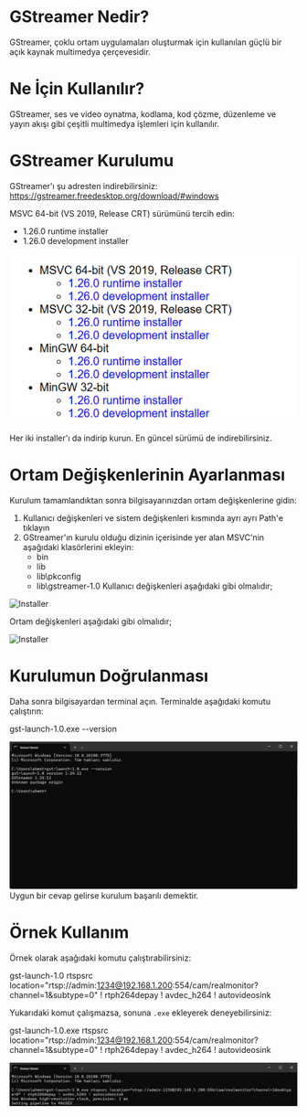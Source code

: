 # GStreamer Nedir?

GStreamer, çoklu ortam uygulamaları oluşturmak için kullanılan güçlü bir açık kaynak multimedya çerçevesidir.

# Ne İçin Kullanılır?

GStreamer, ses ve video oynatma, kodlama, kod çözme, düzenleme ve yayın akışı gibi çeşitli multimedya işlemleri için kullanılır.

# GStreamer Kurulumu

GStreamer'ı şu adresten indirebilirsiniz: https://gstreamer.freedesktop.org/download/#windows 

MSVC 64-bit (VS 2019, Release CRT) sürümünü tercih edin:
- 1.26.0 runtime installer
- 1.26.0 development installer

![Installer](https://raw.githubusercontent.com/ahmetkcavusoglu/gstreamer_kurulum/refs/heads/master/images/001_installer_download.png)

Her iki installer'ı da indirip kurun. En güncel sürümü de indirebilirsiniz.

# Ortam Değişkenlerinin Ayarlanması

Kurulum tamamlandıktan sonra bilgisayarınızdan ortam değişkenlerine gidin:

1. Kullanıcı değişkenleri ve sistem değişkenleri kısmında ayrı ayrı Path'e tıklayın
2. GStreamer'ın kurulu olduğu dizinin içerisinde yer alan MSVC'nin aşağıdaki klasörlerini ekleyin:
   - bin
   - lib
   - lib\pkconfig
   - lib\gstreamer-1.0
Kullanıcı değişkenleri aşağıdaki gibi olmalıdır;

![Installer](https://github.com/user-attachments/assets/ab4573d1-6267-4216-a6ab-1b7e2dd72b70)

Ortam değişkenleri aşağıdaki gibi olmalıdır;

![Installer](https://github.com/user-attachments/assets/f96bc358-4e67-488e-ba52-94a3186e890b)

# Kurulumun Doğrulanması

Daha sonra bilgisayardan terminal açın. Terminalde aşağıdaki komutu çalıştırın:

gst-launch-1.0.exe --version

![Installer](https://github.com/ahmetkcavusoglu/gstreamer_kurulum/blob/master/images/004_komut_satiri_gstreamer_version.png?raw=true)
Uygun bir cevap gelirse kurulum başarılı demektir.

# Örnek Kullanım

Örnek olarak aşağıdaki komutu çalıştırabilirsiniz:

gst-launch-1.0 rtspsrc location="rtsp://admin:1234@192.168.1.200:554/cam/realmonitor?channel=1&subtype=0" ! rtph264depay ! avdec_h264 ! autovideosink

Yukarıdaki komut çalışmazsa, sonuna `.exe` ekleyerek deneyebilirsiniz:

gst-launch-1.0.exe rtspsrc location="rtsp://admin:1234@192.168.1.200:554/cam/realmonitor?channel=1&subtype=0" ! rtph264depay ! avdec_h264 ! autovideosink

![Installer](https://github.com/ahmetkcavusoglu/gstreamer_kurulum/blob/master/images/005_gstreamer_sample_using.png?raw=true)
